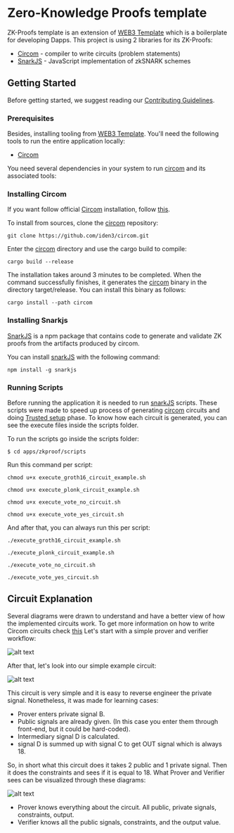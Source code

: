# Zero-Knowledge Proofs template

ZK-Proofs template is an extension of [WEB3 Template](https://github.com/Byont-Ventures/web3-template) which is a boilerplate for developing Dapps. This project is using 2 libraries for its ZK-Proofs:

- [Circom](https://github.com/iden3/circom) - compiler to write circuits (problem statements)
- [SnarkJS](https://github.com/iden3/snarkjs) - JavaScript implementation of zkSNARK schemes

## Getting Started

Before getting started, we suggest reading our [Contributing Guidelines](/CONTRIBUTING.md).

### Prerequisites

Besides, installing tooling from [WEB3 Template](https://github.com/Byont-Ventures/web3-template). You'll need the following tools to run the entire application locally:

- [Circom](https://github.com/iden3/circom)

You need several dependencies in your system to run [circom](https://github.com/iden3/circom) and its associated tools:

### Installing Circom

If you want follow official [Circom](https://docs.circom.io/getting-started/installation/#installing-circom) installation, follow [this](https://docs.circom.io/getting-started/installation/#installing-circom).

To install from sources, clone the [circom](https://github.com/iden3/circom) repository:

```
git clone https://github.com/iden3/circom.git
```

Enter the [circom](https://github.com/iden3/circom) directory and use the cargo build to compile:

```
cargo build --release
```

The installation takes around 3 minutes to be completed. When the command successfully finishes, it generates the [circom](https://github.com/iden3/circom) binary in the directory target/release. You can install this binary as follows:

```
cargo install --path circom
```

### Installing Snarkjs

[SnarkJS](https://github.com/iden3/snarkjs) is a npm package that contains code to generate and validate ZK proofs from the artifacts produced by circom.

You can install [snarkJS](https://github.com/iden3/snarkjs) with the following command:

```
npm install -g snarkjs
```

### Running Scripts

Before running the application it is needed to run [snarkJS](https://github.com/iden3/snarkjs) scripts. These scripts were made to speed up process of generating [circom](https://github.com/iden3/circom) circuits and doing [Trusted setup](https://blog.hermez.io/hermez-zero-knowledge-proofs/) phase.
To know how each circuit is generated, you can see the execute files inside the scripts folder.

To run the scripts go inside the scripts folder:

```
$ cd apps/zkproof/scripts
```

Run this command per script:

```
chmod u+x execute_groth16_circuit_example.sh

chmod u+x execute_plonk_circuit_example.sh

chmod u+x execute_vote_no_circuit.sh

chmod u+x execute_vote_yes_circuit.sh
```

And after that, you can always run this per script:

```
./execute_groth16_circuit_example.sh

./execute_plonk_circuit_example.sh

./execute_vote_no_circuit.sh

./execute_vote_yes_circuit.sh
```

## Circuit Explanation

Several diagrams were drawn to understand and have a better view of how the implemented circuits work.
To get more information on how to write Circom circuits check [this](https://docs.circom.io/)
Let's start with a simple prover and verifier workflow:

![alt text](https://github.com/ignashub/web3-template/blob/main/apps/zkproof/diagrams/prover_verifier_workflow.png?raw=true)

After that, let's look into our simple example circuit:

![alt text](https://github.com/ignashub/web3-template/blob/main/apps/zkproof/diagrams/arithmetic_circuit_example.png?raw=true)

This circuit is very simple and it is easy to reverse engineer the private signal. Nonetheless, it was made for
learning cases:

- Prover enters private signal B.
- Public signals are already given. (In this case you enter them through front-end, but it could be hard-coded).
- Intermediary signal D is calculated.
- signal D is summed up with signal C to get OUT signal which is always 18.

So, in short what this circuit does it takes 2 public and 1 private signal. Then it does the constraints and sees
if it is equal to 18.
What Prover and Verifier sees can be visualized through these diagrams:

![alt text](https://github.com/ignashub/web3-template/blob/main/apps/zkproof/diagrams/prover_verifier_views.png?raw=true)

- Prover knows everything about the circuit. All public, private signals, constraints, output.
- Verifier knows all the public signals, constraints, and the output value.
